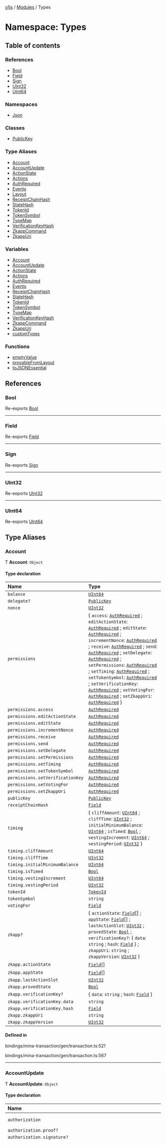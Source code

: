 [o1js](../README.md) / [Modules](../modules.md) / Types

# Namespace: Types

## Table of contents

### References

- [Bool](Types.md#bool)
- [Field](Types.md#field)
- [Sign](Types.md#sign)
- [UInt32](Types.md#uint32)
- [UInt64](Types.md#uint64)

### Namespaces

- [Json](Types.Json.md)

### Classes

- [PublicKey](../classes/Types.PublicKey.md)

### Type Aliases

- [Account](Types.md#account)
- [AccountUpdate](Types.md#accountupdate)
- [ActionState](Types.md#actionstate)
- [Actions](Types.md#actions)
- [AuthRequired](Types.md#authrequired)
- [Events](Types.md#events)
- [Layout](Types.md#layout)
- [ReceiptChainHash](Types.md#receiptchainhash)
- [StateHash](Types.md#statehash)
- [TokenId](Types.md#tokenid)
- [TokenSymbol](Types.md#tokensymbol)
- [TypeMap](Types.md#typemap)
- [VerificationKeyHash](Types.md#verificationkeyhash)
- [ZkappCommand](Types.md#zkappcommand)
- [ZkappUri](Types.md#zkappuri)

### Variables

- [Account](Types.md#account-1)
- [AccountUpdate](Types.md#accountupdate-1)
- [ActionState](Types.md#actionstate-1)
- [Actions](Types.md#actions-1)
- [AuthRequired](Types.md#authrequired-1)
- [Events](Types.md#events-1)
- [ReceiptChainHash](Types.md#receiptchainhash-1)
- [StateHash](Types.md#statehash-1)
- [TokenId](Types.md#tokenid-1)
- [TokenSymbol](Types.md#tokensymbol-1)
- [TypeMap](Types.md#typemap-1)
- [VerificationKeyHash](Types.md#verificationkeyhash-1)
- [ZkappCommand](Types.md#zkappcommand-1)
- [ZkappUri](Types.md#zkappuri-1)
- [customTypes](Types.md#customtypes)

### Functions

- [emptyValue](Types.md#emptyvalue)
- [provableFromLayout](Types.md#provablefromlayout)
- [toJSONEssential](Types.md#tojsonessential)

## References

### Bool

Re-exports [Bool](../modules.md#bool-1)

___

### Field

Re-exports [Field](../modules.md#field-1)

___

### Sign

Re-exports [Sign](../classes/Sign.md)

___

### UInt32

Re-exports [UInt32](../classes/UInt32.md)

___

### UInt64

Re-exports [UInt64](../classes/UInt64.md)

## Type Aliases

### Account

Ƭ **Account**: `Object`

#### Type declaration

| Name | Type |
| :------ | :------ |
| `balance` | [`UInt64`](../classes/UInt64.md) |
| `delegate?` | [`PublicKey`](../classes/Types.PublicKey.md) |
| `nonce` | [`UInt32`](../classes/UInt32.md) |
| `permissions` | { `access`: [`AuthRequired`](Types.md#authrequired-1) ; `editActionState`: [`AuthRequired`](Types.md#authrequired-1) ; `editState`: [`AuthRequired`](Types.md#authrequired-1) ; `incrementNonce`: [`AuthRequired`](Types.md#authrequired-1) ; `receive`: [`AuthRequired`](Types.md#authrequired-1) ; `send`: [`AuthRequired`](Types.md#authrequired-1) ; `setDelegate`: [`AuthRequired`](Types.md#authrequired-1) ; `setPermissions`: [`AuthRequired`](Types.md#authrequired-1) ; `setTiming`: [`AuthRequired`](Types.md#authrequired-1) ; `setTokenSymbol`: [`AuthRequired`](Types.md#authrequired-1) ; `setVerificationKey`: [`AuthRequired`](Types.md#authrequired-1) ; `setVotingFor`: [`AuthRequired`](Types.md#authrequired-1) ; `setZkappUri`: [`AuthRequired`](Types.md#authrequired-1)  } |
| `permissions.access` | [`AuthRequired`](Types.md#authrequired-1) |
| `permissions.editActionState` | [`AuthRequired`](Types.md#authrequired-1) |
| `permissions.editState` | [`AuthRequired`](Types.md#authrequired-1) |
| `permissions.incrementNonce` | [`AuthRequired`](Types.md#authrequired-1) |
| `permissions.receive` | [`AuthRequired`](Types.md#authrequired-1) |
| `permissions.send` | [`AuthRequired`](Types.md#authrequired-1) |
| `permissions.setDelegate` | [`AuthRequired`](Types.md#authrequired-1) |
| `permissions.setPermissions` | [`AuthRequired`](Types.md#authrequired-1) |
| `permissions.setTiming` | [`AuthRequired`](Types.md#authrequired-1) |
| `permissions.setTokenSymbol` | [`AuthRequired`](Types.md#authrequired-1) |
| `permissions.setVerificationKey` | [`AuthRequired`](Types.md#authrequired-1) |
| `permissions.setVotingFor` | [`AuthRequired`](Types.md#authrequired-1) |
| `permissions.setZkappUri` | [`AuthRequired`](Types.md#authrequired-1) |
| `publicKey` | [`PublicKey`](../classes/Types.PublicKey.md) |
| `receiptChainHash` | [`Field`](../modules.md#field-1) |
| `timing` | { `cliffAmount`: [`UInt64`](../classes/UInt64.md) ; `cliffTime`: [`UInt32`](../classes/UInt32.md) ; `initialMinimumBalance`: [`UInt64`](../classes/UInt64.md) ; `isTimed`: [`Bool`](../modules.md#bool-1) ; `vestingIncrement`: [`UInt64`](../classes/UInt64.md) ; `vestingPeriod`: [`UInt32`](../classes/UInt32.md)  } |
| `timing.cliffAmount` | [`UInt64`](../classes/UInt64.md) |
| `timing.cliffTime` | [`UInt32`](../classes/UInt32.md) |
| `timing.initialMinimumBalance` | [`UInt64`](../classes/UInt64.md) |
| `timing.isTimed` | [`Bool`](../modules.md#bool-1) |
| `timing.vestingIncrement` | [`UInt64`](../classes/UInt64.md) |
| `timing.vestingPeriod` | [`UInt32`](../classes/UInt32.md) |
| `tokenId` | [`TokenId`](Types.md#tokenid-1) |
| `tokenSymbol` | `string` |
| `votingFor` | [`Field`](../modules.md#field-1) |
| `zkapp?` | { `actionState`: [`Field`](../modules.md#field-1)[] ; `appState`: [`Field`](../modules.md#field-1)[] ; `lastActionSlot`: [`UInt32`](../classes/UInt32.md) ; `provedState`: [`Bool`](../modules.md#bool-1) ; `verificationKey?`: { `data`: `string` ; `hash`: [`Field`](../modules.md#field-1)  } ; `zkappUri`: `string` ; `zkappVersion`: [`UInt32`](../classes/UInt32.md)  } |
| `zkapp.actionState` | [`Field`](../modules.md#field-1)[] |
| `zkapp.appState` | [`Field`](../modules.md#field-1)[] |
| `zkapp.lastActionSlot` | [`UInt32`](../classes/UInt32.md) |
| `zkapp.provedState` | [`Bool`](../modules.md#bool-1) |
| `zkapp.verificationKey?` | { `data`: `string` ; `hash`: [`Field`](../modules.md#field-1)  } |
| `zkapp.verificationKey.data` | `string` |
| `zkapp.verificationKey.hash` | [`Field`](../modules.md#field-1) |
| `zkapp.zkappUri` | `string` |
| `zkapp.zkappVersion` | [`UInt32`](../classes/UInt32.md) |

#### Defined in

bindings/mina-transaction/gen/transaction.ts:521

bindings/mina-transaction/gen/transaction.ts:567

___

### AccountUpdate

Ƭ **AccountUpdate**: `Object`

#### Type declaration

| Name | Type |
| :------ | :------ |
| `authorization` | { `proof?`: `string` ; `signature?`: `string`  } |
| `authorization.proof?` | `string` |
| `authorization.signature?` | `string` |
| `body` | { `actions`: { `data`: [`Field`](../modules.md#field-1)[][] ; `hash`: [`Field`](../modules.md#field-1)  } ; `authorizationKind`: { `isProved`: [`Bool`](../modules.md#bool-1) ; `isSigned`: [`Bool`](../modules.md#bool-1) ; `verificationKeyHash`: [`Field`](../modules.md#field-1)  } ; `balanceChange`: { `magnitude`: [`UInt64`](../classes/UInt64.md) ; `sgn`: [`Sign`](../classes/Sign.md)  } ; `callData`: [`Field`](../modules.md#field-1) ; `callDepth`: `number` ; `events`: { `data`: [`Field`](../modules.md#field-1)[][] ; `hash`: [`Field`](../modules.md#field-1)  } ; `implicitAccountCreationFee`: [`Bool`](../modules.md#bool-1) ; `incrementNonce`: [`Bool`](../modules.md#bool-1) ; `mayUseToken`: { `inheritFromParent`: [`Bool`](../modules.md#bool-1) ; `parentsOwnToken`: [`Bool`](../modules.md#bool-1)  } ; `preconditions`: { `account`: { `actionState`: { `isSome`: [`Bool`](../modules.md#bool-1) ; `value`: [`Field`](../modules.md#field-1)  } ; `balance`: { `isSome`: [`Bool`](../modules.md#bool-1) ; `value`: { `lower`: [`UInt64`](../classes/UInt64.md) ; `upper`: [`UInt64`](../classes/UInt64.md)  }  } ; `delegate`: { `isSome`: [`Bool`](../modules.md#bool-1) ; `value`: [`PublicKey`](../classes/Types.PublicKey.md)  } ; `isNew`: { `isSome`: [`Bool`](../modules.md#bool-1) ; `value`: [`Bool`](../modules.md#bool-1)  } ; `nonce`: { `isSome`: [`Bool`](../modules.md#bool-1) ; `value`: { `lower`: [`UInt32`](../classes/UInt32.md) ; `upper`: [`UInt32`](../classes/UInt32.md)  }  } ; `provedState`: { `isSome`: [`Bool`](../modules.md#bool-1) ; `value`: [`Bool`](../modules.md#bool-1)  } ; `receiptChainHash`: { `isSome`: [`Bool`](../modules.md#bool-1) ; `value`: [`Field`](../modules.md#field-1)  } ; `state`: { `isSome`: [`Bool`](../modules.md#bool-1) ; `value`: [`Field`](../modules.md#field-1)  }[]  } ; `network`: { `blockchainLength`: { `isSome`: [`Bool`](../modules.md#bool-1) ; `value`: { `lower`: [`UInt32`](../classes/UInt32.md) ; `upper`: [`UInt32`](../classes/UInt32.md)  }  } ; `globalSlotSinceGenesis`: { `isSome`: [`Bool`](../modules.md#bool-1) ; `value`: { `lower`: [`UInt32`](../classes/UInt32.md) ; `upper`: [`UInt32`](../classes/UInt32.md)  }  } ; `minWindowDensity`: { `isSome`: [`Bool`](../modules.md#bool-1) ; `value`: { `lower`: [`UInt32`](../classes/UInt32.md) ; `upper`: [`UInt32`](../classes/UInt32.md)  }  } ; `nextEpochData`: { `epochLength`: { `isSome`: [`Bool`](../modules.md#bool-1) ; `value`: { `lower`: [`UInt32`](../classes/UInt32.md) ; `upper`: [`UInt32`](../classes/UInt32.md)  }  } ; `ledger`: { `hash`: { `isSome`: [`Bool`](../modules.md#bool-1) ; `value`: [`Field`](../modules.md#field-1)  } ; `totalCurrency`: { `isSome`: [`Bool`](../modules.md#bool-1) ; `value`: { `lower`: [`UInt64`](../classes/UInt64.md) ; `upper`: [`UInt64`](../classes/UInt64.md)  }  }  } ; `lockCheckpoint`: { `isSome`: [`Bool`](../modules.md#bool-1) ; `value`: [`Field`](../modules.md#field-1)  } ; `seed`: { `isSome`: [`Bool`](../modules.md#bool-1) ; `value`: [`Field`](../modules.md#field-1)  } ; `startCheckpoint`: { `isSome`: [`Bool`](../modules.md#bool-1) ; `value`: [`Field`](../modules.md#field-1)  }  } ; `snarkedLedgerHash`: { `isSome`: [`Bool`](../modules.md#bool-1) ; `value`: [`Field`](../modules.md#field-1)  } ; `stakingEpochData`: { `epochLength`: { `isSome`: [`Bool`](../modules.md#bool-1) ; `value`: { `lower`: [`UInt32`](../classes/UInt32.md) ; `upper`: [`UInt32`](../classes/UInt32.md)  }  } ; `ledger`: { `hash`: { `isSome`: [`Bool`](../modules.md#bool-1) ; `value`: [`Field`](../modules.md#field-1)  } ; `totalCurrency`: { `isSome`: [`Bool`](../modules.md#bool-1) ; `value`: { `lower`: [`UInt64`](../classes/UInt64.md) ; `upper`: [`UInt64`](../classes/UInt64.md)  }  }  } ; `lockCheckpoint`: { `isSome`: [`Bool`](../modules.md#bool-1) ; `value`: [`Field`](../modules.md#field-1)  } ; `seed`: { `isSome`: [`Bool`](../modules.md#bool-1) ; `value`: [`Field`](../modules.md#field-1)  } ; `startCheckpoint`: { `isSome`: [`Bool`](../modules.md#bool-1) ; `value`: [`Field`](../modules.md#field-1)  }  } ; `totalCurrency`: { `isSome`: [`Bool`](../modules.md#bool-1) ; `value`: { `lower`: [`UInt64`](../classes/UInt64.md) ; `upper`: [`UInt64`](../classes/UInt64.md)  }  }  } ; `validWhile`: { `isSome`: [`Bool`](../modules.md#bool-1) ; `value`: { `lower`: [`UInt32`](../classes/UInt32.md) ; `upper`: [`UInt32`](../classes/UInt32.md)  }  }  } ; `publicKey`: [`PublicKey`](../classes/Types.PublicKey.md) ; `tokenId`: [`TokenId`](Types.md#tokenid-1) ; `update`: { `appState`: { `isSome`: [`Bool`](../modules.md#bool-1) ; `value`: [`Field`](../modules.md#field-1)  }[] ; `delegate`: { `isSome`: [`Bool`](../modules.md#bool-1) ; `value`: [`PublicKey`](../classes/Types.PublicKey.md)  } ; `permissions`: { `isSome`: [`Bool`](../modules.md#bool-1) ; `value`: { `access`: [`AuthRequired`](Types.md#authrequired-1) ; `editActionState`: [`AuthRequired`](Types.md#authrequired-1) ; `editState`: [`AuthRequired`](Types.md#authrequired-1) ; `incrementNonce`: [`AuthRequired`](Types.md#authrequired-1) ; `receive`: [`AuthRequired`](Types.md#authrequired-1) ; `send`: [`AuthRequired`](Types.md#authrequired-1) ; `setDelegate`: [`AuthRequired`](Types.md#authrequired-1) ; `setPermissions`: [`AuthRequired`](Types.md#authrequired-1) ; `setTiming`: [`AuthRequired`](Types.md#authrequired-1) ; `setTokenSymbol`: [`AuthRequired`](Types.md#authrequired-1) ; `setVerificationKey`: [`AuthRequired`](Types.md#authrequired-1) ; `setVotingFor`: [`AuthRequired`](Types.md#authrequired-1) ; `setZkappUri`: [`AuthRequired`](Types.md#authrequired-1)  }  } ; `timing`: { `isSome`: [`Bool`](../modules.md#bool-1) ; `value`: { `cliffAmount`: [`UInt64`](../classes/UInt64.md) ; `cliffTime`: [`UInt32`](../classes/UInt32.md) ; `initialMinimumBalance`: [`UInt64`](../classes/UInt64.md) ; `vestingIncrement`: [`UInt64`](../classes/UInt64.md) ; `vestingPeriod`: [`UInt32`](../classes/UInt32.md)  }  } ; `tokenSymbol`: { `isSome`: [`Bool`](../modules.md#bool-1) ; `value`: { `field`: [`Field`](../modules.md#field-1) ; `symbol`: `string`  }  } ; `verificationKey`: { `isSome`: [`Bool`](../modules.md#bool-1) ; `value`: { `data`: `string` ; `hash`: [`Field`](../modules.md#field-1)  }  } ; `votingFor`: { `isSome`: [`Bool`](../modules.md#bool-1) ; `value`: [`Field`](../modules.md#field-1)  } ; `zkappUri`: { `isSome`: [`Bool`](../modules.md#bool-1) ; `value`: { `data`: `string` ; `hash`: [`Field`](../modules.md#field-1)  }  }  } ; `useFullCommitment`: [`Bool`](../modules.md#bool-1)  } |
| `body.actions` | { `data`: [`Field`](../modules.md#field-1)[][] ; `hash`: [`Field`](../modules.md#field-1)  } |
| `body.actions.data` | [`Field`](../modules.md#field-1)[][] |
| `body.actions.hash` | [`Field`](../modules.md#field-1) |
| `body.authorizationKind` | { `isProved`: [`Bool`](../modules.md#bool-1) ; `isSigned`: [`Bool`](../modules.md#bool-1) ; `verificationKeyHash`: [`Field`](../modules.md#field-1)  } |
| `body.authorizationKind.isProved` | [`Bool`](../modules.md#bool-1) |
| `body.authorizationKind.isSigned` | [`Bool`](../modules.md#bool-1) |
| `body.authorizationKind.verificationKeyHash` | [`Field`](../modules.md#field-1) |
| `body.balanceChange` | { `magnitude`: [`UInt64`](../classes/UInt64.md) ; `sgn`: [`Sign`](../classes/Sign.md)  } |
| `body.balanceChange.magnitude` | [`UInt64`](../classes/UInt64.md) |
| `body.balanceChange.sgn` | [`Sign`](../classes/Sign.md) |
| `body.callData` | [`Field`](../modules.md#field-1) |
| `body.callDepth` | `number` |
| `body.events` | { `data`: [`Field`](../modules.md#field-1)[][] ; `hash`: [`Field`](../modules.md#field-1)  } |
| `body.events.data` | [`Field`](../modules.md#field-1)[][] |
| `body.events.hash` | [`Field`](../modules.md#field-1) |
| `body.implicitAccountCreationFee` | [`Bool`](../modules.md#bool-1) |
| `body.incrementNonce` | [`Bool`](../modules.md#bool-1) |
| `body.mayUseToken` | { `inheritFromParent`: [`Bool`](../modules.md#bool-1) ; `parentsOwnToken`: [`Bool`](../modules.md#bool-1)  } |
| `body.mayUseToken.inheritFromParent` | [`Bool`](../modules.md#bool-1) |
| `body.mayUseToken.parentsOwnToken` | [`Bool`](../modules.md#bool-1) |
| `body.preconditions` | { `account`: { `actionState`: { `isSome`: [`Bool`](../modules.md#bool-1) ; `value`: [`Field`](../modules.md#field-1)  } ; `balance`: { `isSome`: [`Bool`](../modules.md#bool-1) ; `value`: { `lower`: [`UInt64`](../classes/UInt64.md) ; `upper`: [`UInt64`](../classes/UInt64.md)  }  } ; `delegate`: { `isSome`: [`Bool`](../modules.md#bool-1) ; `value`: [`PublicKey`](../classes/Types.PublicKey.md)  } ; `isNew`: { `isSome`: [`Bool`](../modules.md#bool-1) ; `value`: [`Bool`](../modules.md#bool-1)  } ; `nonce`: { `isSome`: [`Bool`](../modules.md#bool-1) ; `value`: { `lower`: [`UInt32`](../classes/UInt32.md) ; `upper`: [`UInt32`](../classes/UInt32.md)  }  } ; `provedState`: { `isSome`: [`Bool`](../modules.md#bool-1) ; `value`: [`Bool`](../modules.md#bool-1)  } ; `receiptChainHash`: { `isSome`: [`Bool`](../modules.md#bool-1) ; `value`: [`Field`](../modules.md#field-1)  } ; `state`: { `isSome`: [`Bool`](../modules.md#bool-1) ; `value`: [`Field`](../modules.md#field-1)  }[]  } ; `network`: { `blockchainLength`: { `isSome`: [`Bool`](../modules.md#bool-1) ; `value`: { `lower`: [`UInt32`](../classes/UInt32.md) ; `upper`: [`UInt32`](../classes/UInt32.md)  }  } ; `globalSlotSinceGenesis`: { `isSome`: [`Bool`](../modules.md#bool-1) ; `value`: { `lower`: [`UInt32`](../classes/UInt32.md) ; `upper`: [`UInt32`](../classes/UInt32.md)  }  } ; `minWindowDensity`: { `isSome`: [`Bool`](../modules.md#bool-1) ; `value`: { `lower`: [`UInt32`](../classes/UInt32.md) ; `upper`: [`UInt32`](../classes/UInt32.md)  }  } ; `nextEpochData`: { `epochLength`: { `isSome`: [`Bool`](../modules.md#bool-1) ; `value`: { `lower`: [`UInt32`](../classes/UInt32.md) ; `upper`: [`UInt32`](../classes/UInt32.md)  }  } ; `ledger`: { `hash`: { `isSome`: [`Bool`](../modules.md#bool-1) ; `value`: [`Field`](../modules.md#field-1)  } ; `totalCurrency`: { `isSome`: [`Bool`](../modules.md#bool-1) ; `value`: { `lower`: [`UInt64`](../classes/UInt64.md) ; `upper`: [`UInt64`](../classes/UInt64.md)  }  }  } ; `lockCheckpoint`: { `isSome`: [`Bool`](../modules.md#bool-1) ; `value`: [`Field`](../modules.md#field-1)  } ; `seed`: { `isSome`: [`Bool`](../modules.md#bool-1) ; `value`: [`Field`](../modules.md#field-1)  } ; `startCheckpoint`: { `isSome`: [`Bool`](../modules.md#bool-1) ; `value`: [`Field`](../modules.md#field-1)  }  } ; `snarkedLedgerHash`: { `isSome`: [`Bool`](../modules.md#bool-1) ; `value`: [`Field`](../modules.md#field-1)  } ; `stakingEpochData`: { `epochLength`: { `isSome`: [`Bool`](../modules.md#bool-1) ; `value`: { `lower`: [`UInt32`](../classes/UInt32.md) ; `upper`: [`UInt32`](../classes/UInt32.md)  }  } ; `ledger`: { `hash`: { `isSome`: [`Bool`](../modules.md#bool-1) ; `value`: [`Field`](../modules.md#field-1)  } ; `totalCurrency`: { `isSome`: [`Bool`](../modules.md#bool-1) ; `value`: { `lower`: [`UInt64`](../classes/UInt64.md) ; `upper`: [`UInt64`](../classes/UInt64.md)  }  }  } ; `lockCheckpoint`: { `isSome`: [`Bool`](../modules.md#bool-1) ; `value`: [`Field`](../modules.md#field-1)  } ; `seed`: { `isSome`: [`Bool`](../modules.md#bool-1) ; `value`: [`Field`](../modules.md#field-1)  } ; `startCheckpoint`: { `isSome`: [`Bool`](../modules.md#bool-1) ; `value`: [`Field`](../modules.md#field-1)  }  } ; `totalCurrency`: { `isSome`: [`Bool`](../modules.md#bool-1) ; `value`: { `lower`: [`UInt64`](../classes/UInt64.md) ; `upper`: [`UInt64`](../classes/UInt64.md)  }  }  } ; `validWhile`: { `isSome`: [`Bool`](../modules.md#bool-1) ; `value`: { `lower`: [`UInt32`](../classes/UInt32.md) ; `upper`: [`UInt32`](../classes/UInt32.md)  }  }  } |
| `body.preconditions.account` | { `actionState`: { `isSome`: [`Bool`](../modules.md#bool-1) ; `value`: [`Field`](../modules.md#field-1)  } ; `balance`: { `isSome`: [`Bool`](../modules.md#bool-1) ; `value`: { `lower`: [`UInt64`](../classes/UInt64.md) ; `upper`: [`UInt64`](../classes/UInt64.md)  }  } ; `delegate`: { `isSome`: [`Bool`](../modules.md#bool-1) ; `value`: [`PublicKey`](../classes/Types.PublicKey.md)  } ; `isNew`: { `isSome`: [`Bool`](../modules.md#bool-1) ; `value`: [`Bool`](../modules.md#bool-1)  } ; `nonce`: { `isSome`: [`Bool`](../modules.md#bool-1) ; `value`: { `lower`: [`UInt32`](../classes/UInt32.md) ; `upper`: [`UInt32`](../classes/UInt32.md)  }  } ; `provedState`: { `isSome`: [`Bool`](../modules.md#bool-1) ; `value`: [`Bool`](../modules.md#bool-1)  } ; `receiptChainHash`: { `isSome`: [`Bool`](../modules.md#bool-1) ; `value`: [`Field`](../modules.md#field-1)  } ; `state`: { `isSome`: [`Bool`](../modules.md#bool-1) ; `value`: [`Field`](../modules.md#field-1)  }[]  } |
| `body.preconditions.account.actionState` | { `isSome`: [`Bool`](../modules.md#bool-1) ; `value`: [`Field`](../modules.md#field-1)  } |
| `body.preconditions.account.actionState.isSome` | [`Bool`](../modules.md#bool-1) |
| `body.preconditions.account.actionState.value` | [`Field`](../modules.md#field-1) |
| `body.preconditions.account.balance` | { `isSome`: [`Bool`](../modules.md#bool-1) ; `value`: { `lower`: [`UInt64`](../classes/UInt64.md) ; `upper`: [`UInt64`](../classes/UInt64.md)  }  } |
| `body.preconditions.account.balance.isSome` | [`Bool`](../modules.md#bool-1) |
| `body.preconditions.account.balance.value` | { `lower`: [`UInt64`](../classes/UInt64.md) ; `upper`: [`UInt64`](../classes/UInt64.md)  } |
| `body.preconditions.account.balance.value.lower` | [`UInt64`](../classes/UInt64.md) |
| `body.preconditions.account.balance.value.upper` | [`UInt64`](../classes/UInt64.md) |
| `body.preconditions.account.delegate` | { `isSome`: [`Bool`](../modules.md#bool-1) ; `value`: [`PublicKey`](../classes/Types.PublicKey.md)  } |
| `body.preconditions.account.delegate.isSome` | [`Bool`](../modules.md#bool-1) |
| `body.preconditions.account.delegate.value` | [`PublicKey`](../classes/Types.PublicKey.md) |
| `body.preconditions.account.isNew` | { `isSome`: [`Bool`](../modules.md#bool-1) ; `value`: [`Bool`](../modules.md#bool-1)  } |
| `body.preconditions.account.isNew.isSome` | [`Bool`](../modules.md#bool-1) |
| `body.preconditions.account.isNew.value` | [`Bool`](../modules.md#bool-1) |
| `body.preconditions.account.nonce` | { `isSome`: [`Bool`](../modules.md#bool-1) ; `value`: { `lower`: [`UInt32`](../classes/UInt32.md) ; `upper`: [`UInt32`](../classes/UInt32.md)  }  } |
| `body.preconditions.account.nonce.isSome` | [`Bool`](../modules.md#bool-1) |
| `body.preconditions.account.nonce.value` | { `lower`: [`UInt32`](../classes/UInt32.md) ; `upper`: [`UInt32`](../classes/UInt32.md)  } |
| `body.preconditions.account.nonce.value.lower` | [`UInt32`](../classes/UInt32.md) |
| `body.preconditions.account.nonce.value.upper` | [`UInt32`](../classes/UInt32.md) |
| `body.preconditions.account.provedState` | { `isSome`: [`Bool`](../modules.md#bool-1) ; `value`: [`Bool`](../modules.md#bool-1)  } |
| `body.preconditions.account.provedState.isSome` | [`Bool`](../modules.md#bool-1) |
| `body.preconditions.account.provedState.value` | [`Bool`](../modules.md#bool-1) |
| `body.preconditions.account.receiptChainHash` | { `isSome`: [`Bool`](../modules.md#bool-1) ; `value`: [`Field`](../modules.md#field-1)  } |
| `body.preconditions.account.receiptChainHash.isSome` | [`Bool`](../modules.md#bool-1) |
| `body.preconditions.account.receiptChainHash.value` | [`Field`](../modules.md#field-1) |
| `body.preconditions.account.state` | { `isSome`: [`Bool`](../modules.md#bool-1) ; `value`: [`Field`](../modules.md#field-1)  }[] |
| `body.preconditions.network` | { `blockchainLength`: { `isSome`: [`Bool`](../modules.md#bool-1) ; `value`: { `lower`: [`UInt32`](../classes/UInt32.md) ; `upper`: [`UInt32`](../classes/UInt32.md)  }  } ; `globalSlotSinceGenesis`: { `isSome`: [`Bool`](../modules.md#bool-1) ; `value`: { `lower`: [`UInt32`](../classes/UInt32.md) ; `upper`: [`UInt32`](../classes/UInt32.md)  }  } ; `minWindowDensity`: { `isSome`: [`Bool`](../modules.md#bool-1) ; `value`: { `lower`: [`UInt32`](../classes/UInt32.md) ; `upper`: [`UInt32`](../classes/UInt32.md)  }  } ; `nextEpochData`: { `epochLength`: { `isSome`: [`Bool`](../modules.md#bool-1) ; `value`: { `lower`: [`UInt32`](../classes/UInt32.md) ; `upper`: [`UInt32`](../classes/UInt32.md)  }  } ; `ledger`: { `hash`: { `isSome`: [`Bool`](../modules.md#bool-1) ; `value`: [`Field`](../modules.md#field-1)  } ; `totalCurrency`: { `isSome`: [`Bool`](../modules.md#bool-1) ; `value`: { `lower`: [`UInt64`](../classes/UInt64.md) ; `upper`: [`UInt64`](../classes/UInt64.md)  }  }  } ; `lockCheckpoint`: { `isSome`: [`Bool`](../modules.md#bool-1) ; `value`: [`Field`](../modules.md#field-1)  } ; `seed`: { `isSome`: [`Bool`](../modules.md#bool-1) ; `value`: [`Field`](../modules.md#field-1)  } ; `startCheckpoint`: { `isSome`: [`Bool`](../modules.md#bool-1) ; `value`: [`Field`](../modules.md#field-1)  }  } ; `snarkedLedgerHash`: { `isSome`: [`Bool`](../modules.md#bool-1) ; `value`: [`Field`](../modules.md#field-1)  } ; `stakingEpochData`: { `epochLength`: { `isSome`: [`Bool`](../modules.md#bool-1) ; `value`: { `lower`: [`UInt32`](../classes/UInt32.md) ; `upper`: [`UInt32`](../classes/UInt32.md)  }  } ; `ledger`: { `hash`: { `isSome`: [`Bool`](../modules.md#bool-1) ; `value`: [`Field`](../modules.md#field-1)  } ; `totalCurrency`: { `isSome`: [`Bool`](../modules.md#bool-1) ; `value`: { `lower`: [`UInt64`](../classes/UInt64.md) ; `upper`: [`UInt64`](../classes/UInt64.md)  }  }  } ; `lockCheckpoint`: { `isSome`: [`Bool`](../modules.md#bool-1) ; `value`: [`Field`](../modules.md#field-1)  } ; `seed`: { `isSome`: [`Bool`](../modules.md#bool-1) ; `value`: [`Field`](../modules.md#field-1)  } ; `startCheckpoint`: { `isSome`: [`Bool`](../modules.md#bool-1) ; `value`: [`Field`](../modules.md#field-1)  }  } ; `totalCurrency`: { `isSome`: [`Bool`](../modules.md#bool-1) ; `value`: { `lower`: [`UInt64`](../classes/UInt64.md) ; `upper`: [`UInt64`](../classes/UInt64.md)  }  }  } |
| `body.preconditions.network.blockchainLength` | { `isSome`: [`Bool`](../modules.md#bool-1) ; `value`: { `lower`: [`UInt32`](../classes/UInt32.md) ; `upper`: [`UInt32`](../classes/UInt32.md)  }  } |
| `body.preconditions.network.blockchainLength.isSome` | [`Bool`](../modules.md#bool-1) |
| `body.preconditions.network.blockchainLength.value` | { `lower`: [`UInt32`](../classes/UInt32.md) ; `upper`: [`UInt32`](../classes/UInt32.md)  } |
| `body.preconditions.network.blockchainLength.value.lower` | [`UInt32`](../classes/UInt32.md) |
| `body.preconditions.network.blockchainLength.value.upper` | [`UInt32`](../classes/UInt32.md) |
| `body.preconditions.network.globalSlotSinceGenesis` | { `isSome`: [`Bool`](../modules.md#bool-1) ; `value`: { `lower`: [`UInt32`](../classes/UInt32.md) ; `upper`: [`UInt32`](../classes/UInt32.md)  }  } |
| `body.preconditions.network.globalSlotSinceGenesis.isSome` | [`Bool`](../modules.md#bool-1) |
| `body.preconditions.network.globalSlotSinceGenesis.value` | { `lower`: [`UInt32`](../classes/UInt32.md) ; `upper`: [`UInt32`](../classes/UInt32.md)  } |
| `body.preconditions.network.globalSlotSinceGenesis.value.lower` | [`UInt32`](../classes/UInt32.md) |
| `body.preconditions.network.globalSlotSinceGenesis.value.upper` | [`UInt32`](../classes/UInt32.md) |
| `body.preconditions.network.minWindowDensity` | { `isSome`: [`Bool`](../modules.md#bool-1) ; `value`: { `lower`: [`UInt32`](../classes/UInt32.md) ; `upper`: [`UInt32`](../classes/UInt32.md)  }  } |
| `body.preconditions.network.minWindowDensity.isSome` | [`Bool`](../modules.md#bool-1) |
| `body.preconditions.network.minWindowDensity.value` | { `lower`: [`UInt32`](../classes/UInt32.md) ; `upper`: [`UInt32`](../classes/UInt32.md)  } |
| `body.preconditions.network.minWindowDensity.value.lower` | [`UInt32`](../classes/UInt32.md) |
| `body.preconditions.network.minWindowDensity.value.upper` | [`UInt32`](../classes/UInt32.md) |
| `body.preconditions.network.nextEpochData` | { `epochLength`: { `isSome`: [`Bool`](../modules.md#bool-1) ; `value`: { `lower`: [`UInt32`](../classes/UInt32.md) ; `upper`: [`UInt32`](../classes/UInt32.md)  }  } ; `ledger`: { `hash`: { `isSome`: [`Bool`](../modules.md#bool-1) ; `value`: [`Field`](../modules.md#field-1)  } ; `totalCurrency`: { `isSome`: [`Bool`](../modules.md#bool-1) ; `value`: { `lower`: [`UInt64`](../classes/UInt64.md) ; `upper`: [`UInt64`](../classes/UInt64.md)  }  }  } ; `lockCheckpoint`: { `isSome`: [`Bool`](../modules.md#bool-1) ; `value`: [`Field`](../modules.md#field-1)  } ; `seed`: { `isSome`: [`Bool`](../modules.md#bool-1) ; `value`: [`Field`](../modules.md#field-1)  } ; `startCheckpoint`: { `isSome`: [`Bool`](../modules.md#bool-1) ; `value`: [`Field`](../modules.md#field-1)  }  } |
| `body.preconditions.network.nextEpochData.epochLength` | { `isSome`: [`Bool`](../modules.md#bool-1) ; `value`: { `lower`: [`UInt32`](../classes/UInt32.md) ; `upper`: [`UInt32`](../classes/UInt32.md)  }  } |
| `body.preconditions.network.nextEpochData.epochLength.isSome` | [`Bool`](../modules.md#bool-1) |
| `body.preconditions.network.nextEpochData.epochLength.value` | { `lower`: [`UInt32`](../classes/UInt32.md) ; `upper`: [`UInt32`](../classes/UInt32.md)  } |
| `body.preconditions.network.nextEpochData.epochLength.value.lower` | [`UInt32`](../classes/UInt32.md) |
| `body.preconditions.network.nextEpochData.epochLength.value.upper` | [`UInt32`](../classes/UInt32.md) |
| `body.preconditions.network.nextEpochData.ledger` | { `hash`: { `isSome`: [`Bool`](../modules.md#bool-1) ; `value`: [`Field`](../modules.md#field-1)  } ; `totalCurrency`: { `isSome`: [`Bool`](../modules.md#bool-1) ; `value`: { `lower`: [`UInt64`](../classes/UInt64.md) ; `upper`: [`UInt64`](../classes/UInt64.md)  }  }  } |
| `body.preconditions.network.nextEpochData.ledger.hash` | { `isSome`: [`Bool`](../modules.md#bool-1) ; `value`: [`Field`](../modules.md#field-1)  } |
| `body.preconditions.network.nextEpochData.ledger.hash.isSome` | [`Bool`](../modules.md#bool-1) |
| `body.preconditions.network.nextEpochData.ledger.hash.value` | [`Field`](../modules.md#field-1) |
| `body.preconditions.network.nextEpochData.ledger.totalCurrency` | { `isSome`: [`Bool`](../modules.md#bool-1) ; `value`: { `lower`: [`UInt64`](../classes/UInt64.md) ; `upper`: [`UInt64`](../classes/UInt64.md)  }  } |
| `body.preconditions.network.nextEpochData.ledger.totalCurrency.isSome` | [`Bool`](../modules.md#bool-1) |
| `body.preconditions.network.nextEpochData.ledger.totalCurrency.value` | { `lower`: [`UInt64`](../classes/UInt64.md) ; `upper`: [`UInt64`](../classes/UInt64.md)  } |
| `body.preconditions.network.nextEpochData.ledger.totalCurrency.value.lower` | [`UInt64`](../classes/UInt64.md) |
| `body.preconditions.network.nextEpochData.ledger.totalCurrency.value.upper` | [`UInt64`](../classes/UInt64.md) |
| `body.preconditions.network.nextEpochData.lockCheckpoint` | { `isSome`: [`Bool`](../modules.md#bool-1) ; `value`: [`Field`](../modules.md#field-1)  } |
| `body.preconditions.network.nextEpochData.lockCheckpoint.isSome` | [`Bool`](../modules.md#bool-1) |
| `body.preconditions.network.nextEpochData.lockCheckpoint.value` | [`Field`](../modules.md#field-1) |
| `body.preconditions.network.nextEpochData.seed` | { `isSome`: [`Bool`](../modules.md#bool-1) ; `value`: [`Field`](../modules.md#field-1)  } |
| `body.preconditions.network.nextEpochData.seed.isSome` | [`Bool`](../modules.md#bool-1) |
| `body.preconditions.network.nextEpochData.seed.value` | [`Field`](../modules.md#field-1) |
| `body.preconditions.network.nextEpochData.startCheckpoint` | { `isSome`: [`Bool`](../modules.md#bool-1) ; `value`: [`Field`](../modules.md#field-1)  } |
| `body.preconditions.network.nextEpochData.startCheckpoint.isSome` | [`Bool`](../modules.md#bool-1) |
| `body.preconditions.network.nextEpochData.startCheckpoint.value` | [`Field`](../modules.md#field-1) |
| `body.preconditions.network.snarkedLedgerHash` | { `isSome`: [`Bool`](../modules.md#bool-1) ; `value`: [`Field`](../modules.md#field-1)  } |
| `body.preconditions.network.snarkedLedgerHash.isSome` | [`Bool`](../modules.md#bool-1) |
| `body.preconditions.network.snarkedLedgerHash.value` | [`Field`](../modules.md#field-1) |
| `body.preconditions.network.stakingEpochData` | { `epochLength`: { `isSome`: [`Bool`](../modules.md#bool-1) ; `value`: { `lower`: [`UInt32`](../classes/UInt32.md) ; `upper`: [`UInt32`](../classes/UInt32.md)  }  } ; `ledger`: { `hash`: { `isSome`: [`Bool`](../modules.md#bool-1) ; `value`: [`Field`](../modules.md#field-1)  } ; `totalCurrency`: { `isSome`: [`Bool`](../modules.md#bool-1) ; `value`: { `lower`: [`UInt64`](../classes/UInt64.md) ; `upper`: [`UInt64`](../classes/UInt64.md)  }  }  } ; `lockCheckpoint`: { `isSome`: [`Bool`](../modules.md#bool-1) ; `value`: [`Field`](../modules.md#field-1)  } ; `seed`: { `isSome`: [`Bool`](../modules.md#bool-1) ; `value`: [`Field`](../modules.md#field-1)  } ; `startCheckpoint`: { `isSome`: [`Bool`](../modules.md#bool-1) ; `value`: [`Field`](../modules.md#field-1)  }  } |
| `body.preconditions.network.stakingEpochData.epochLength` | { `isSome`: [`Bool`](../modules.md#bool-1) ; `value`: { `lower`: [`UInt32`](../classes/UInt32.md) ; `upper`: [`UInt32`](../classes/UInt32.md)  }  } |
| `body.preconditions.network.stakingEpochData.epochLength.isSome` | [`Bool`](../modules.md#bool-1) |
| `body.preconditions.network.stakingEpochData.epochLength.value` | { `lower`: [`UInt32`](../classes/UInt32.md) ; `upper`: [`UInt32`](../classes/UInt32.md)  } |
| `body.preconditions.network.stakingEpochData.epochLength.value.lower` | [`UInt32`](../classes/UInt32.md) |
| `body.preconditions.network.stakingEpochData.epochLength.value.upper` | [`UInt32`](../classes/UInt32.md) |
| `body.preconditions.network.stakingEpochData.ledger` | { `hash`: { `isSome`: [`Bool`](../modules.md#bool-1) ; `value`: [`Field`](../modules.md#field-1)  } ; `totalCurrency`: { `isSome`: [`Bool`](../modules.md#bool-1) ; `value`: { `lower`: [`UInt64`](../classes/UInt64.md) ; `upper`: [`UInt64`](../classes/UInt64.md)  }  }  } |
| `body.preconditions.network.stakingEpochData.ledger.hash` | { `isSome`: [`Bool`](../modules.md#bool-1) ; `value`: [`Field`](../modules.md#field-1)  } |
| `body.preconditions.network.stakingEpochData.ledger.hash.isSome` | [`Bool`](../modules.md#bool-1) |
| `body.preconditions.network.stakingEpochData.ledger.hash.value` | [`Field`](../modules.md#field-1) |
| `body.preconditions.network.stakingEpochData.ledger.totalCurrency` | { `isSome`: [`Bool`](../modules.md#bool-1) ; `value`: { `lower`: [`UInt64`](../classes/UInt64.md) ; `upper`: [`UInt64`](../classes/UInt64.md)  }  } |
| `body.preconditions.network.stakingEpochData.ledger.totalCurrency.isSome` | [`Bool`](../modules.md#bool-1) |
| `body.preconditions.network.stakingEpochData.ledger.totalCurrency.value` | { `lower`: [`UInt64`](../classes/UInt64.md) ; `upper`: [`UInt64`](../classes/UInt64.md)  } |
| `body.preconditions.network.stakingEpochData.ledger.totalCurrency.value.lower` | [`UInt64`](../classes/UInt64.md) |
| `body.preconditions.network.stakingEpochData.ledger.totalCurrency.value.upper` | [`UInt64`](../classes/UInt64.md) |
| `body.preconditions.network.stakingEpochData.lockCheckpoint` | { `isSome`: [`Bool`](../modules.md#bool-1) ; `value`: [`Field`](../modules.md#field-1)  } |
| `body.preconditions.network.stakingEpochData.lockCheckpoint.isSome` | [`Bool`](../modules.md#bool-1) |
| `body.preconditions.network.stakingEpochData.lockCheckpoint.value` | [`Field`](../modules.md#field-1) |
| `body.preconditions.network.stakingEpochData.seed` | { `isSome`: [`Bool`](../modules.md#bool-1) ; `value`: [`Field`](../modules.md#field-1)  } |
| `body.preconditions.network.stakingEpochData.seed.isSome` | [`Bool`](../modules.md#bool-1) |
| `body.preconditions.network.stakingEpochData.seed.value` | [`Field`](../modules.md#field-1) |
| `body.preconditions.network.stakingEpochData.startCheckpoint` | { `isSome`: [`Bool`](../modules.md#bool-1) ; `value`: [`Field`](../modules.md#field-1)  } |
| `body.preconditions.network.stakingEpochData.startCheckpoint.isSome` | [`Bool`](../modules.md#bool-1) |
| `body.preconditions.network.stakingEpochData.startCheckpoint.value` | [`Field`](../modules.md#field-1) |
| `body.preconditions.network.totalCurrency` | { `isSome`: [`Bool`](../modules.md#bool-1) ; `value`: { `lower`: [`UInt64`](../classes/UInt64.md) ; `upper`: [`UInt64`](../classes/UInt64.md)  }  } |
| `body.preconditions.network.totalCurrency.isSome` | [`Bool`](../modules.md#bool-1) |
| `body.preconditions.network.totalCurrency.value` | { `lower`: [`UInt64`](../classes/UInt64.md) ; `upper`: [`UInt64`](../classes/UInt64.md)  } |
| `body.preconditions.network.totalCurrency.value.lower` | [`UInt64`](../classes/UInt64.md) |
| `body.preconditions.network.totalCurrency.value.upper` | [`UInt64`](../classes/UInt64.md) |
| `body.preconditions.validWhile` | { `isSome`: [`Bool`](../modules.md#bool-1) ; `value`: { `lower`: [`UInt32`](../classes/UInt32.md) ; `upper`: [`UInt32`](../classes/UInt32.md)  }  } |
| `body.preconditions.validWhile.isSome` | [`Bool`](../modules.md#bool-1) |
| `body.preconditions.validWhile.value` | { `lower`: [`UInt32`](../classes/UInt32.md) ; `upper`: [`UInt32`](../classes/UInt32.md)  } |
| `body.preconditions.validWhile.value.lower` | [`UInt32`](../classes/UInt32.md) |
| `body.preconditions.validWhile.value.upper` | [`UInt32`](../classes/UInt32.md) |
| `body.publicKey` | [`PublicKey`](../classes/Types.PublicKey.md) |
| `body.tokenId` | [`TokenId`](Types.md#tokenid-1) |
| `body.update` | { `appState`: { `isSome`: [`Bool`](../modules.md#bool-1) ; `value`: [`Field`](../modules.md#field-1)  }[] ; `delegate`: { `isSome`: [`Bool`](../modules.md#bool-1) ; `value`: [`PublicKey`](../classes/Types.PublicKey.md)  } ; `permissions`: { `isSome`: [`Bool`](../modules.md#bool-1) ; `value`: { `access`: [`AuthRequired`](Types.md#authrequired-1) ; `editActionState`: [`AuthRequired`](Types.md#authrequired-1) ; `editState`: [`AuthRequired`](Types.md#authrequired-1) ; `incrementNonce`: [`AuthRequired`](Types.md#authrequired-1) ; `receive`: [`AuthRequired`](Types.md#authrequired-1) ; `send`: [`AuthRequired`](Types.md#authrequired-1) ; `setDelegate`: [`AuthRequired`](Types.md#authrequired-1) ; `setPermissions`: [`AuthRequired`](Types.md#authrequired-1) ; `setTiming`: [`AuthRequired`](Types.md#authrequired-1) ; `setTokenSymbol`: [`AuthRequired`](Types.md#authrequired-1) ; `setVerificationKey`: [`AuthRequired`](Types.md#authrequired-1) ; `setVotingFor`: [`AuthRequired`](Types.md#authrequired-1) ; `setZkappUri`: [`AuthRequired`](Types.md#authrequired-1)  }  } ; `timing`: { `isSome`: [`Bool`](../modules.md#bool-1) ; `value`: { `cliffAmount`: [`UInt64`](../classes/UInt64.md) ; `cliffTime`: [`UInt32`](../classes/UInt32.md) ; `initialMinimumBalance`: [`UInt64`](../classes/UInt64.md) ; `vestingIncrement`: [`UInt64`](../classes/UInt64.md) ; `vestingPeriod`: [`UInt32`](../classes/UInt32.md)  }  } ; `tokenSymbol`: { `isSome`: [`Bool`](../modules.md#bool-1) ; `value`: { `field`: [`Field`](../modules.md#field-1) ; `symbol`: `string`  }  } ; `verificationKey`: { `isSome`: [`Bool`](../modules.md#bool-1) ; `value`: { `data`: `string` ; `hash`: [`Field`](../modules.md#field-1)  }  } ; `votingFor`: { `isSome`: [`Bool`](../modules.md#bool-1) ; `value`: [`Field`](../modules.md#field-1)  } ; `zkappUri`: { `isSome`: [`Bool`](../modules.md#bool-1) ; `value`: { `data`: `string` ; `hash`: [`Field`](../modules.md#field-1)  }  }  } |
| `body.update.appState` | { `isSome`: [`Bool`](../modules.md#bool-1) ; `value`: [`Field`](../modules.md#field-1)  }[] |
| `body.update.delegate` | { `isSome`: [`Bool`](../modules.md#bool-1) ; `value`: [`PublicKey`](../classes/Types.PublicKey.md)  } |
| `body.update.delegate.isSome` | [`Bool`](../modules.md#bool-1) |
| `body.update.delegate.value` | [`PublicKey`](../classes/Types.PublicKey.md) |
| `body.update.permissions` | { `isSome`: [`Bool`](../modules.md#bool-1) ; `value`: { `access`: [`AuthRequired`](Types.md#authrequired-1) ; `editActionState`: [`AuthRequired`](Types.md#authrequired-1) ; `editState`: [`AuthRequired`](Types.md#authrequired-1) ; `incrementNonce`: [`AuthRequired`](Types.md#authrequired-1) ; `receive`: [`AuthRequired`](Types.md#authrequired-1) ; `send`: [`AuthRequired`](Types.md#authrequired-1) ; `setDelegate`: [`AuthRequired`](Types.md#authrequired-1) ; `setPermissions`: [`AuthRequired`](Types.md#authrequired-1) ; `setTiming`: [`AuthRequired`](Types.md#authrequired-1) ; `setTokenSymbol`: [`AuthRequired`](Types.md#authrequired-1) ; `setVerificationKey`: [`AuthRequired`](Types.md#authrequired-1) ; `setVotingFor`: [`AuthRequired`](Types.md#authrequired-1) ; `setZkappUri`: [`AuthRequired`](Types.md#authrequired-1)  }  } |
| `body.update.permissions.isSome` | [`Bool`](../modules.md#bool-1) |
| `body.update.permissions.value` | { `access`: [`AuthRequired`](Types.md#authrequired-1) ; `editActionState`: [`AuthRequired`](Types.md#authrequired-1) ; `editState`: [`AuthRequired`](Types.md#authrequired-1) ; `incrementNonce`: [`AuthRequired`](Types.md#authrequired-1) ; `receive`: [`AuthRequired`](Types.md#authrequired-1) ; `send`: [`AuthRequired`](Types.md#authrequired-1) ; `setDelegate`: [`AuthRequired`](Types.md#authrequired-1) ; `setPermissions`: [`AuthRequired`](Types.md#authrequired-1) ; `setTiming`: [`AuthRequired`](Types.md#authrequired-1) ; `setTokenSymbol`: [`AuthRequired`](Types.md#authrequired-1) ; `setVerificationKey`: [`AuthRequired`](Types.md#authrequired-1) ; `setVotingFor`: [`AuthRequired`](Types.md#authrequired-1) ; `setZkappUri`: [`AuthRequired`](Types.md#authrequired-1)  } |
| `body.update.permissions.value.access` | [`AuthRequired`](Types.md#authrequired-1) |
| `body.update.permissions.value.editActionState` | [`AuthRequired`](Types.md#authrequired-1) |
| `body.update.permissions.value.editState` | [`AuthRequired`](Types.md#authrequired-1) |
| `body.update.permissions.value.incrementNonce` | [`AuthRequired`](Types.md#authrequired-1) |
| `body.update.permissions.value.receive` | [`AuthRequired`](Types.md#authrequired-1) |
| `body.update.permissions.value.send` | [`AuthRequired`](Types.md#authrequired-1) |
| `body.update.permissions.value.setDelegate` | [`AuthRequired`](Types.md#authrequired-1) |
| `body.update.permissions.value.setPermissions` | [`AuthRequired`](Types.md#authrequired-1) |
| `body.update.permissions.value.setTiming` | [`AuthRequired`](Types.md#authrequired-1) |
| `body.update.permissions.value.setTokenSymbol` | [`AuthRequired`](Types.md#authrequired-1) |
| `body.update.permissions.value.setVerificationKey` | [`AuthRequired`](Types.md#authrequired-1) |
| `body.update.permissions.value.setVotingFor` | [`AuthRequired`](Types.md#authrequired-1) |
| `body.update.permissions.value.setZkappUri` | [`AuthRequired`](Types.md#authrequired-1) |
| `body.update.timing` | { `isSome`: [`Bool`](../modules.md#bool-1) ; `value`: { `cliffAmount`: [`UInt64`](../classes/UInt64.md) ; `cliffTime`: [`UInt32`](../classes/UInt32.md) ; `initialMinimumBalance`: [`UInt64`](../classes/UInt64.md) ; `vestingIncrement`: [`UInt64`](../classes/UInt64.md) ; `vestingPeriod`: [`UInt32`](../classes/UInt32.md)  }  } |
| `body.update.timing.isSome` | [`Bool`](../modules.md#bool-1) |
| `body.update.timing.value` | { `cliffAmount`: [`UInt64`](../classes/UInt64.md) ; `cliffTime`: [`UInt32`](../classes/UInt32.md) ; `initialMinimumBalance`: [`UInt64`](../classes/UInt64.md) ; `vestingIncrement`: [`UInt64`](../classes/UInt64.md) ; `vestingPeriod`: [`UInt32`](../classes/UInt32.md)  } |
| `body.update.timing.value.cliffAmount` | [`UInt64`](../classes/UInt64.md) |
| `body.update.timing.value.cliffTime` | [`UInt32`](../classes/UInt32.md) |
| `body.update.timing.value.initialMinimumBalance` | [`UInt64`](../classes/UInt64.md) |
| `body.update.timing.value.vestingIncrement` | [`UInt64`](../classes/UInt64.md) |
| `body.update.timing.value.vestingPeriod` | [`UInt32`](../classes/UInt32.md) |
| `body.update.tokenSymbol` | { `isSome`: [`Bool`](../modules.md#bool-1) ; `value`: { `field`: [`Field`](../modules.md#field-1) ; `symbol`: `string`  }  } |
| `body.update.tokenSymbol.isSome` | [`Bool`](../modules.md#bool-1) |
| `body.update.tokenSymbol.value` | { `field`: [`Field`](../modules.md#field-1) ; `symbol`: `string`  } |
| `body.update.tokenSymbol.value.field` | [`Field`](../modules.md#field-1) |
| `body.update.tokenSymbol.value.symbol` | `string` |
| `body.update.verificationKey` | { `isSome`: [`Bool`](../modules.md#bool-1) ; `value`: { `data`: `string` ; `hash`: [`Field`](../modules.md#field-1)  }  } |
| `body.update.verificationKey.isSome` | [`Bool`](../modules.md#bool-1) |
| `body.update.verificationKey.value` | { `data`: `string` ; `hash`: [`Field`](../modules.md#field-1)  } |
| `body.update.verificationKey.value.data` | `string` |
| `body.update.verificationKey.value.hash` | [`Field`](../modules.md#field-1) |
| `body.update.votingFor` | { `isSome`: [`Bool`](../modules.md#bool-1) ; `value`: [`Field`](../modules.md#field-1)  } |
| `body.update.votingFor.isSome` | [`Bool`](../modules.md#bool-1) |
| `body.update.votingFor.value` | [`Field`](../modules.md#field-1) |
| `body.update.zkappUri` | { `isSome`: [`Bool`](../modules.md#bool-1) ; `value`: { `data`: `string` ; `hash`: [`Field`](../modules.md#field-1)  }  } |
| `body.update.zkappUri.isSome` | [`Bool`](../modules.md#bool-1) |
| `body.update.zkappUri.value` | { `data`: `string` ; `hash`: [`Field`](../modules.md#field-1)  } |
| `body.update.zkappUri.value.data` | `string` |
| `body.update.zkappUri.value.hash` | [`Field`](../modules.md#field-1) |
| `body.useFullCommitment` | [`Bool`](../modules.md#bool-1) |

#### Defined in

bindings/mina-transaction/gen/transaction.ts:320

bindings/mina-transaction/gen/transaction.ts:517

___

### ActionState

Ƭ **ActionState**: [`Field`](../modules.md#field-1)

#### Defined in

bindings/mina-transaction/transaction-leaves.ts:49

bindings/mina-transaction/transaction-leaves.ts:50

___

### Actions

Ƭ **Actions**: [`Events`](Types.md#events-1)

#### Defined in

bindings/mina-transaction/transaction-leaves.ts:46

bindings/mina-transaction/transaction-leaves.ts:47

___

### AuthRequired

Ƭ **AuthRequired**: `Object`

#### Type declaration

| Name | Type |
| :------ | :------ |
| `constant` | [`Bool`](../modules.md#bool-1) |
| `signatureNecessary` | [`Bool`](../modules.md#bool-1) |
| `signatureSufficient` | [`Bool`](../modules.md#bool-1) |

#### Defined in

bindings/mina-transaction/transaction-leaves.ts:28

bindings/mina-transaction/transaction-leaves.ts:38

___

### Events

Ƭ **Events**: `Object`

#### Type declaration

| Name | Type |
| :------ | :------ |
| `data` | `Event`[] |
| `hash` | [`Field`](../modules.md#field-1) |

#### Defined in

bindings/mina-transaction/transaction-leaves.ts:42

bindings/mina-transaction/transaction-leaves.ts:47

___

### Layout

Ƭ **Layout**: `GenericLayout`<[`TypeMap`](Types.md#typemap-1)\>

#### Defined in

bindings/mina-transaction/gen/transaction.ts:56

___

### ReceiptChainHash

Ƭ **ReceiptChainHash**: [`Field`](../modules.md#field-1)

#### Defined in

bindings/mina-transaction/transaction-leaves.ts:61

bindings/mina-transaction/transaction-leaves.ts:62

___

### StateHash

Ƭ **StateHash**: [`Field`](../modules.md#field-1)

#### Defined in

bindings/mina-transaction/transaction-leaves.ts:34

bindings/mina-transaction/transaction-leaves.ts:38

___

### TokenId

Ƭ **TokenId**: [`Field`](../modules.md#field-1)

#### Defined in

bindings/mina-transaction/transaction-leaves.ts:33

bindings/mina-transaction/transaction-leaves.ts:38

___

### TokenSymbol

Ƭ **TokenSymbol**: `Object`

#### Type declaration

| Name | Type |
| :------ | :------ |
| `field` | [`Field`](../modules.md#field-1) |
| `symbol` | `string` |

#### Defined in

bindings/mina-transaction/transaction-leaves.ts:35

bindings/mina-transaction/transaction-leaves.ts:38

___

### TypeMap

Ƭ **TypeMap**: `Object`

#### Type declaration

| Name | Type |
| :------ | :------ |
| `AuthRequired` | [`AuthRequired`](Types.md#authrequired-1) |
| `Bool` | [`Bool`](../modules.md#bool-1) |
| `Field` | [`Field`](../modules.md#field-1) |
| `PublicKey` | [`PublicKey`](../classes/Types.PublicKey.md) |
| `Sign` | [`Sign`](../classes/Sign.md) |
| `TokenId` | [`TokenId`](Types.md#tokenid-1) |
| `UInt32` | [`UInt32`](../classes/UInt32.md) |
| `UInt64` | [`UInt64`](../classes/UInt64.md) |

#### Defined in

bindings/mina-transaction/gen/transaction.ts:31

bindings/mina-transaction/gen/transaction.ts:42

___

### VerificationKeyHash

Ƭ **VerificationKeyHash**: [`Field`](../modules.md#field-1)

#### Defined in

bindings/mina-transaction/transaction-leaves.ts:55

bindings/mina-transaction/transaction-leaves.ts:56

___

### ZkappCommand

Ƭ **ZkappCommand**: `Object`

#### Type declaration

| Name | Type |
| :------ | :------ |
| `accountUpdates` | { `authorization`: { `proof?`: `string` ; `signature?`: `string`  } ; `body`: { `actions`: { `data`: [`Field`](../modules.md#field-1)[][] ; `hash`: [`Field`](../modules.md#field-1)  } ; `authorizationKind`: { `isProved`: [`Bool`](../modules.md#bool-1) ; `isSigned`: [`Bool`](../modules.md#bool-1) ; `verificationKeyHash`: [`Field`](../modules.md#field-1)  } ; `balanceChange`: { `magnitude`: [`UInt64`](../classes/UInt64.md) ; `sgn`: [`Sign`](../classes/Sign.md)  } ; `callData`: [`Field`](../modules.md#field-1) ; `callDepth`: `number` ; `events`: { `data`: [`Field`](../modules.md#field-1)[][] ; `hash`: [`Field`](../modules.md#field-1)  } ; `implicitAccountCreationFee`: [`Bool`](../modules.md#bool-1) ; `incrementNonce`: [`Bool`](../modules.md#bool-1) ; `mayUseToken`: { `inheritFromParent`: [`Bool`](../modules.md#bool-1) ; `parentsOwnToken`: [`Bool`](../modules.md#bool-1)  } ; `preconditions`: { `account`: { `actionState`: { `isSome`: [`Bool`](../modules.md#bool-1) ; `value`: [`Field`](../modules.md#field-1)  } ; `balance`: { `isSome`: [`Bool`](../modules.md#bool-1) ; `value`: { `lower`: [`UInt64`](../classes/UInt64.md) ; `upper`: [`UInt64`](../classes/UInt64.md)  }  } ; `delegate`: { `isSome`: [`Bool`](../modules.md#bool-1) ; `value`: [`PublicKey`](../classes/Types.PublicKey.md)  } ; `isNew`: { `isSome`: [`Bool`](../modules.md#bool-1) ; `value`: [`Bool`](../modules.md#bool-1)  } ; `nonce`: { `isSome`: [`Bool`](../modules.md#bool-1) ; `value`: { `lower`: [`UInt32`](../classes/UInt32.md) ; `upper`: [`UInt32`](../classes/UInt32.md)  }  } ; `provedState`: { `isSome`: [`Bool`](../modules.md#bool-1) ; `value`: [`Bool`](../modules.md#bool-1)  } ; `receiptChainHash`: { `isSome`: [`Bool`](../modules.md#bool-1) ; `value`: [`Field`](../modules.md#field-1)  } ; `state`: { `isSome`: [`Bool`](../modules.md#bool-1) ; `value`: [`Field`](../modules.md#field-1)  }[]  } ; `network`: { `blockchainLength`: { `isSome`: [`Bool`](../modules.md#bool-1) ; `value`: { `lower`: [`UInt32`](../classes/UInt32.md) ; `upper`: [`UInt32`](../classes/UInt32.md)  }  } ; `globalSlotSinceGenesis`: { `isSome`: [`Bool`](../modules.md#bool-1) ; `value`: { `lower`: [`UInt32`](../classes/UInt32.md) ; `upper`: [`UInt32`](../classes/UInt32.md)  }  } ; `minWindowDensity`: { `isSome`: [`Bool`](../modules.md#bool-1) ; `value`: { `lower`: [`UInt32`](../classes/UInt32.md) ; `upper`: [`UInt32`](../classes/UInt32.md)  }  } ; `nextEpochData`: { `epochLength`: { `isSome`: [`Bool`](../modules.md#bool-1) ; `value`: { `lower`: [`UInt32`](../classes/UInt32.md) ; `upper`: [`UInt32`](../classes/UInt32.md)  }  } ; `ledger`: { `hash`: { `isSome`: [`Bool`](../modules.md#bool-1) ; `value`: [`Field`](../modules.md#field-1)  } ; `totalCurrency`: { `isSome`: [`Bool`](../modules.md#bool-1) ; `value`: { `lower`: [`UInt64`](../classes/UInt64.md) ; `upper`: [`UInt64`](../classes/UInt64.md)  }  }  } ; `lockCheckpoint`: { `isSome`: [`Bool`](../modules.md#bool-1) ; `value`: [`Field`](../modules.md#field-1)  } ; `seed`: { `isSome`: [`Bool`](../modules.md#bool-1) ; `value`: [`Field`](../modules.md#field-1)  } ; `startCheckpoint`: { `isSome`: [`Bool`](../modules.md#bool-1) ; `value`: [`Field`](../modules.md#field-1)  }  } ; `snarkedLedgerHash`: { `isSome`: [`Bool`](../modules.md#bool-1) ; `value`: [`Field`](../modules.md#field-1)  } ; `stakingEpochData`: { `epochLength`: { `isSome`: [`Bool`](../modules.md#bool-1) ; `value`: { `lower`: [`UInt32`](../classes/UInt32.md) ; `upper`: [`UInt32`](../classes/UInt32.md)  }  } ; `ledger`: { `hash`: { `isSome`: [`Bool`](../modules.md#bool-1) ; `value`: [`Field`](../modules.md#field-1)  } ; `totalCurrency`: { `isSome`: [`Bool`](../modules.md#bool-1) ; `value`: { `lower`: [`UInt64`](../classes/UInt64.md) ; `upper`: [`UInt64`](../classes/UInt64.md)  }  }  } ; `lockCheckpoint`: { `isSome`: [`Bool`](../modules.md#bool-1) ; `value`: [`Field`](../modules.md#field-1)  } ; `seed`: { `isSome`: [`Bool`](../modules.md#bool-1) ; `value`: [`Field`](../modules.md#field-1)  } ; `startCheckpoint`: { `isSome`: [`Bool`](../modules.md#bool-1) ; `value`: [`Field`](../modules.md#field-1)  }  } ; `totalCurrency`: { `isSome`: [`Bool`](../modules.md#bool-1) ; `value`: { `lower`: [`UInt64`](../classes/UInt64.md) ; `upper`: [`UInt64`](../classes/UInt64.md)  }  }  } ; `validWhile`: { `isSome`: [`Bool`](../modules.md#bool-1) ; `value`: { `lower`: [`UInt32`](../classes/UInt32.md) ; `upper`: [`UInt32`](../classes/UInt32.md)  }  }  } ; `publicKey`: [`PublicKey`](../classes/Types.PublicKey.md) ; `tokenId`: [`TokenId`](Types.md#tokenid-1) ; `update`: { `appState`: { `isSome`: [`Bool`](../modules.md#bool-1) ; `value`: [`Field`](../modules.md#field-1)  }[] ; `delegate`: { `isSome`: [`Bool`](../modules.md#bool-1) ; `value`: [`PublicKey`](../classes/Types.PublicKey.md)  } ; `permissions`: { `isSome`: [`Bool`](../modules.md#bool-1) ; `value`: { `access`: [`AuthRequired`](Types.md#authrequired-1) ; `editActionState`: [`AuthRequired`](Types.md#authrequired-1) ; `editState`: [`AuthRequired`](Types.md#authrequired-1) ; `incrementNonce`: [`AuthRequired`](Types.md#authrequired-1) ; `receive`: [`AuthRequired`](Types.md#authrequired-1) ; `send`: [`AuthRequired`](Types.md#authrequired-1) ; `setDelegate`: [`AuthRequired`](Types.md#authrequired-1) ; `setPermissions`: [`AuthRequired`](Types.md#authrequired-1) ; `setTiming`: [`AuthRequired`](Types.md#authrequired-1) ; `setTokenSymbol`: [`AuthRequired`](Types.md#authrequired-1) ; `setVerificationKey`: [`AuthRequired`](Types.md#authrequired-1) ; `setVotingFor`: [`AuthRequired`](Types.md#authrequired-1) ; `setZkappUri`: [`AuthRequired`](Types.md#authrequired-1)  }  } ; `timing`: { `isSome`: [`Bool`](../modules.md#bool-1) ; `value`: { `cliffAmount`: [`UInt64`](../classes/UInt64.md) ; `cliffTime`: [`UInt32`](../classes/UInt32.md) ; `initialMinimumBalance`: [`UInt64`](../classes/UInt64.md) ; `vestingIncrement`: [`UInt64`](../classes/UInt64.md) ; `vestingPeriod`: [`UInt32`](../classes/UInt32.md)  }  } ; `tokenSymbol`: { `isSome`: [`Bool`](../modules.md#bool-1) ; `value`: { `field`: [`Field`](../modules.md#field-1) ; `symbol`: `string`  }  } ; `verificationKey`: { `isSome`: [`Bool`](../modules.md#bool-1) ; `value`: { `data`: `string` ; `hash`: [`Field`](../modules.md#field-1)  }  } ; `votingFor`: { `isSome`: [`Bool`](../modules.md#bool-1) ; `value`: [`Field`](../modules.md#field-1)  } ; `zkappUri`: { `isSome`: [`Bool`](../modules.md#bool-1) ; `value`: { `data`: `string` ; `hash`: [`Field`](../modules.md#field-1)  }  }  } ; `useFullCommitment`: [`Bool`](../modules.md#bool-1)  }  }[] |
| `feePayer` | { `authorization`: `string` ; `body`: { `fee`: [`UInt64`](../classes/UInt64.md) ; `nonce`: [`UInt32`](../classes/UInt32.md) ; `publicKey`: [`PublicKey`](../classes/Types.PublicKey.md) ; `validUntil?`: [`UInt32`](../classes/UInt32.md)  }  } |
| `feePayer.authorization` | `string` |
| `feePayer.body` | { `fee`: [`UInt64`](../classes/UInt64.md) ; `nonce`: [`UInt32`](../classes/UInt32.md) ; `publicKey`: [`PublicKey`](../classes/Types.PublicKey.md) ; `validUntil?`: [`UInt32`](../classes/UInt32.md)  } |
| `feePayer.body.fee` | [`UInt64`](../classes/UInt64.md) |
| `feePayer.body.nonce` | [`UInt32`](../classes/UInt32.md) |
| `feePayer.body.publicKey` | [`PublicKey`](../classes/Types.PublicKey.md) |
| `feePayer.body.validUntil?` | [`UInt32`](../classes/UInt32.md) |
| `memo` | `string` |

#### Defined in

bindings/mina-transaction/gen/transaction.ts:107

bindings/mina-transaction/gen/transaction.ts:316

___

### ZkappUri

Ƭ **ZkappUri**: `Object`

#### Type declaration

| Name | Type |
| :------ | :------ |
| `data` | `string` |
| `hash` | [`Field`](../modules.md#field-1) |

#### Defined in

bindings/mina-transaction/transaction-leaves.ts:36

bindings/mina-transaction/transaction-leaves.ts:38

## Variables

### Account

• **Account**: `Object`

#### Type declaration

| Name | Type |
| :------ | :------ |
| `check` | (`value`: [`Account`](Types.md#account-1)) => `void` |
| `emptyValue` | () => [`Account`](Types.md#account-1) |
| `fromFields` | (`fields`: [`Field`](../classes/Field.md)[], `aux`: `any`[]) => [`Account`](Types.md#account-1) |
| `fromJSON` | (`json`: [`Account`](Types.Json.md#account)) => [`Account`](Types.md#account-1) |
| `sizeInFields` | () => `number` |
| `toAuxiliary` | (`value?`: [`Account`](Types.md#account-1)) => `any`[] |
| `toFields` | (`value`: [`Account`](Types.md#account-1)) => [`Field`](../classes/Field.md)[] |
| `toInput` | (`value`: [`Account`](Types.md#account-1)) => `HashInput` |
| `toJSON` | (`value`: [`Account`](Types.md#account-1)) => [`Account`](Types.Json.md#account) |

#### Defined in

bindings/mina-transaction/gen/transaction.ts:521

bindings/mina-transaction/gen/transaction.ts:567

___

### AccountUpdate

• **AccountUpdate**: `Object`

#### Type declaration

| Name | Type |
| :------ | :------ |
| `check` | (`value`: [`AccountUpdate`](Types.md#accountupdate-1)) => `void` |
| `emptyValue` | () => [`AccountUpdate`](Types.md#accountupdate-1) |
| `fromFields` | (`fields`: [`Field`](../classes/Field.md)[], `aux`: `any`[]) => [`AccountUpdate`](Types.md#accountupdate-1) |
| `fromJSON` | (`json`: [`AccountUpdate`](Types.Json.md#accountupdate)) => [`AccountUpdate`](Types.md#accountupdate-1) |
| `sizeInFields` | () => `number` |
| `toAuxiliary` | (`value?`: [`AccountUpdate`](Types.md#accountupdate-1)) => `any`[] |
| `toFields` | (`value`: [`AccountUpdate`](Types.md#accountupdate-1)) => [`Field`](../classes/Field.md)[] |
| `toInput` | (`value`: [`AccountUpdate`](Types.md#accountupdate-1)) => `HashInput` |
| `toJSON` | (`value`: [`AccountUpdate`](Types.md#accountupdate-1)) => [`AccountUpdate`](Types.Json.md#accountupdate) |

#### Defined in

bindings/mina-transaction/gen/transaction.ts:320

bindings/mina-transaction/gen/transaction.ts:517

___

### ActionState

• **ActionState**: `Object`

#### Type declaration

| Name | Type |
| :------ | :------ |
| `check` | (`value`: [`Field`](../classes/Field.md)) => `void` |
| `emptyValue` | () => [`Field`](../classes/Field.md) |
| `fromFields` | (`fields`: [`Field`](../classes/Field.md)[], `aux`: `any`[]) => [`Field`](../classes/Field.md) |
| `fromJSON` | (`x`: `string`) => [`Field`](../classes/Field.md) |
| `toAuxiliary` | (`value?`: [`Field`](../classes/Field.md)) => `any`[] |
| `toFields` | (`value`: [`Field`](../classes/Field.md)) => [`Field`](../classes/Field.md)[] |
| `toInput` | (`x`: [`Field`](../classes/Field.md)) => { `fields?`: [`Field`](../classes/Field.md)[] ; `packed?`: [[`Field`](../classes/Field.md), `number`][]  } |
| `toJSON` | (`x`: [`Field`](../classes/Field.md)) => `string` |
| `sizeInFields` | () => `number` |

#### Defined in

bindings/mina-transaction/transaction-leaves.ts:49

bindings/mina-transaction/transaction-leaves.ts:50

___

### Actions

• **Actions**: `Object`

#### Type declaration

| Name | Type |
| :------ | :------ |
| `check` | (`x`: { `data`: [`Field`](../classes/Field.md)[][] ; `hash`: [`Field`](../classes/Field.md)  }) => `void` |
| `emptyValue` | () => { `data`: [`Field`](../classes/Field.md)[][] ; `hash`: [`Field`](../classes/Field.md)  } & () => { `data`: [`Field`](../classes/Field.md)[][] ; `hash`: [`Field`](../classes/Field.md)  } |
| `fromFields` | (`x`: [`Field`](../classes/Field.md)[], `aux`: `any`[]) => { `data`: [`Field`](../classes/Field.md)[][] ; `hash`: [`Field`](../classes/Field.md)  } |
| `fromJSON` | (`x`: `string`[][]) => { `data`: [`Field`](../classes/Field.md)[][] ; `hash`: [`Field`](../classes/Field.md)  } |
| `toAuxiliary` | (`x?`: { `data`: [`Field`](../classes/Field.md)[][] ; `hash`: [`Field`](../classes/Field.md)  }) => `any`[] |
| `toFields` | (`x`: { `data`: [`Field`](../classes/Field.md)[][] ; `hash`: [`Field`](../classes/Field.md)  }) => [`Field`](../classes/Field.md)[] |
| `toInput` | (`x`: { `data`: [`Field`](../classes/Field.md)[][] ; `hash`: [`Field`](../classes/Field.md)  }) => { `fields?`: [`Field`](../classes/Field.md)[] ; `packed?`: [[`Field`](../classes/Field.md), `number`][]  } |
| `toJSON` | (`x`: { `data`: [`Field`](../classes/Field.md)[][] ; `hash`: [`Field`](../classes/Field.md)  }) => `string`[][] |
| `empty` | () => `Events` |
| `emptyActionState` | () => [`Field`](../classes/Field.md) |
| `fromList` | (`events`: `Event`[]) => `Events` |
| `hash` | (`events`: `Event`[]) => [`Field`](../classes/Field.md) |
| `pushEvent` | (`actions`: `Events`, `event`: `Event`) => `Events` |
| `sizeInFields` | () => `number` |
| `updateSequenceState` | (`state`: [`Field`](../classes/Field.md), `sequenceEventsHash`: [`Field`](../classes/Field.md)) => [`Field`](../classes/Field.md) |

#### Defined in

bindings/mina-transaction/transaction-leaves.ts:46

bindings/mina-transaction/transaction-leaves.ts:47

___

### AuthRequired

• **AuthRequired**: `Object`

#### Type declaration

| Name | Type |
| :------ | :------ |
| `check` | (`x`: { `constant`: [`Bool`](../classes/Bool.md) = Bool; `signatureNecessary`: [`Bool`](../classes/Bool.md) = Bool; `signatureSufficient`: [`Bool`](../classes/Bool.md) = Bool }) => `void` |
| `fromFields` | (`x`: [`Field`](../classes/Field.md)[], `aux`: `any`[]) => { `constant`: [`Bool`](../classes/Bool.md) = Bool; `signatureNecessary`: [`Bool`](../classes/Bool.md) = Bool; `signatureSufficient`: [`Bool`](../classes/Bool.md) = Bool } |
| `toAuxiliary` | (`x?`: { `constant`: [`Bool`](../classes/Bool.md) = Bool; `signatureNecessary`: [`Bool`](../classes/Bool.md) = Bool; `signatureSufficient`: [`Bool`](../classes/Bool.md) = Bool }) => `any`[] |
| `toFields` | (`x`: { `constant`: [`Bool`](../classes/Bool.md) = Bool; `signatureNecessary`: [`Bool`](../classes/Bool.md) = Bool; `signatureSufficient`: [`Bool`](../classes/Bool.md) = Bool }) => [`Field`](../classes/Field.md)[] |
| `toInput` | (`x`: { `constant`: [`Bool`](../classes/Bool.md) = Bool; `signatureNecessary`: [`Bool`](../classes/Bool.md) = Bool; `signatureSufficient`: [`Bool`](../classes/Bool.md) = Bool }) => { `fields?`: [`Field`](../classes/Field.md)[] ; `packed?`: [[`Field`](../classes/Field.md), `number`][]  } |
| `emptyValue` | () => `AuthRequired` |
| `fromJSON` | (`json`: [`AuthRequired`](Types.Json.md#authrequired)) => `AuthRequired` |
| `sizeInFields` | () => `number` |
| `toJSON` | (`x`: `AuthRequired`) => [`AuthRequired`](Types.Json.md#authrequired) |

#### Defined in

bindings/mina-transaction/transaction-leaves.ts:28

bindings/mina-transaction/transaction-leaves.ts:38

___

### Events

• **Events**: `Object`

#### Type declaration

| Name | Type |
| :------ | :------ |
| `check` | (`x`: { `data`: [`Field`](../classes/Field.md)[][] ; `hash`: [`Field`](../classes/Field.md)  }) => `void` |
| `emptyValue` | () => { `data`: [`Field`](../classes/Field.md)[][] ; `hash`: [`Field`](../classes/Field.md)  } & () => { `data`: [`Field`](../classes/Field.md)[][] ; `hash`: [`Field`](../classes/Field.md)  } |
| `fromFields` | (`x`: [`Field`](../classes/Field.md)[], `aux`: `any`[]) => { `data`: [`Field`](../classes/Field.md)[][] ; `hash`: [`Field`](../classes/Field.md)  } |
| `fromJSON` | (`x`: `string`[][]) => { `data`: [`Field`](../classes/Field.md)[][] ; `hash`: [`Field`](../classes/Field.md)  } |
| `toAuxiliary` | (`x?`: { `data`: [`Field`](../classes/Field.md)[][] ; `hash`: [`Field`](../classes/Field.md)  }) => `any`[] |
| `toFields` | (`x`: { `data`: [`Field`](../classes/Field.md)[][] ; `hash`: [`Field`](../classes/Field.md)  }) => [`Field`](../classes/Field.md)[] |
| `toInput` | (`x`: { `data`: [`Field`](../classes/Field.md)[][] ; `hash`: [`Field`](../classes/Field.md)  }) => { `fields?`: [`Field`](../classes/Field.md)[] ; `packed?`: [[`Field`](../classes/Field.md), `number`][]  } |
| `toJSON` | (`x`: { `data`: [`Field`](../classes/Field.md)[][] ; `hash`: [`Field`](../classes/Field.md)  }) => `string`[][] |
| `empty` | () => `Events` |
| `fromList` | (`events`: `Event`[]) => `Events` |
| `hash` | (`events`: `Event`[]) => [`Field`](../classes/Field.md) |
| `pushEvent` | (`events`: `Events`, `event`: `Event`) => `Events` |
| `sizeInFields` | () => `number` |

#### Defined in

bindings/mina-transaction/transaction-leaves.ts:42

bindings/mina-transaction/transaction-leaves.ts:47

___

### ReceiptChainHash

• **ReceiptChainHash**: `Object`

#### Type declaration

| Name | Type |
| :------ | :------ |
| `check` | (`value`: [`Field`](../classes/Field.md)) => `void` |
| `emptyValue` | () => [`Field`](../classes/Field.md) |
| `fromFields` | (`fields`: [`Field`](../classes/Field.md)[], `aux`: `any`[]) => [`Field`](../classes/Field.md) |
| `fromJSON` | (`x`: `string`) => [`Field`](../classes/Field.md) |
| `toAuxiliary` | (`value?`: [`Field`](../classes/Field.md)) => `any`[] |
| `toFields` | (`value`: [`Field`](../classes/Field.md)) => [`Field`](../classes/Field.md)[] |
| `toInput` | (`x`: [`Field`](../classes/Field.md)) => { `fields?`: [`Field`](../classes/Field.md)[] ; `packed?`: [[`Field`](../classes/Field.md), `number`][]  } |
| `toJSON` | (`x`: [`Field`](../classes/Field.md)) => `string` |
| `sizeInFields` | () => `number` |

#### Defined in

bindings/mina-transaction/transaction-leaves.ts:61

bindings/mina-transaction/transaction-leaves.ts:62

___

### StateHash

• **StateHash**: `Object`

#### Type declaration

| Name | Type |
| :------ | :------ |
| `check` | (`x`: [`Field`](../classes/Field.md)) => `void` |
| `emptyValue?` | () => [`Field`](../classes/Field.md) |
| `fromFields` | (`x`: [`Field`](../classes/Field.md)[], `aux`: `any`[]) => [`Field`](../classes/Field.md) |
| `toAuxiliary` | (`x?`: [`Field`](../classes/Field.md)) => `any`[] |
| `toFields` | (`x`: [`Field`](../classes/Field.md)) => [`Field`](../classes/Field.md)[] |
| `toInput` | (`x`: [`Field`](../classes/Field.md)) => { `fields?`: [`Field`](../classes/Field.md)[] ; `packed?`: [[`Field`](../classes/Field.md), `number`][]  } |
| `fromJSON` | (`x`: `string`) => [`Field`](../classes/Field.md) |
| `sizeInFields` | () => `number` |
| `toJSON` | (`x`: [`Field`](../classes/Field.md)) => `string` |

#### Defined in

bindings/mina-transaction/transaction-leaves.ts:34

bindings/mina-transaction/transaction-leaves.ts:38

___

### TokenId

• **TokenId**: `Object`

#### Type declaration

| Name | Type |
| :------ | :------ |
| `check` | (`x`: [`Field`](../classes/Field.md)) => `void` |
| `fromFields` | (`x`: [`Field`](../classes/Field.md)[], `aux`: `any`[]) => [`Field`](../classes/Field.md) |
| `toAuxiliary` | (`x?`: [`Field`](../classes/Field.md)) => `any`[] |
| `toFields` | (`x`: [`Field`](../classes/Field.md)) => [`Field`](../classes/Field.md)[] |
| `toInput` | (`x`: [`Field`](../classes/Field.md)) => { `fields?`: [`Field`](../classes/Field.md)[] ; `packed?`: [[`Field`](../classes/Field.md), `number`][]  } |
| `emptyValue` | () => [`Field`](../classes/Field.md) |
| `fromJSON` | (`x`: `string`) => [`Field`](../classes/Field.md) |
| `sizeInFields` | () => `number` |
| `toJSON` | (`x`: [`Field`](../classes/Field.md)) => `string` |

#### Defined in

bindings/mina-transaction/transaction-leaves.ts:33

bindings/mina-transaction/transaction-leaves.ts:38

___

### TokenSymbol

• **TokenSymbol**: `Object`

#### Type declaration

| Name | Type |
| :------ | :------ |
| `check` | (`x`: { `field`: [`Field`](../classes/Field.md) = Field; `symbol`: `string` = String }) => `void` |
| `emptyValue?` | () => { `field`: [`Field`](../classes/Field.md) = Field; `symbol`: `string` = String } |
| `fromFields` | (`x`: [`Field`](../classes/Field.md)[], `aux`: `any`[]) => { `field`: [`Field`](../classes/Field.md) = Field; `symbol`: `string` = String } |
| `toAuxiliary` | (`x?`: { `field`: [`Field`](../classes/Field.md) = Field; `symbol`: `string` = String }) => `any`[] |
| `toFields` | (`x`: { `field`: [`Field`](../classes/Field.md) = Field; `symbol`: `string` = String }) => [`Field`](../classes/Field.md)[] |
| `fromJSON` | (`symbol`: `string`) => `TokenSymbol` |
| `sizeInFields` | () => `number` |
| `toInput` | (`__namedParameters`: `TokenSymbol`) => `GenericHashInput`<[`Field`](../classes/Field.md)\> |
| `toJSON` | (`__namedParameters`: `TokenSymbol`) => `string` |

#### Defined in

bindings/mina-transaction/transaction-leaves.ts:35

bindings/mina-transaction/transaction-leaves.ts:38

___

### TypeMap

• **TypeMap**: `Object`

#### Type declaration

| Name | Type |
| :------ | :------ |
| `AuthRequired` | `ProvableExtended`<[`AuthRequired`](Types.md#authrequired-1), [`AuthRequired`](Types.Json.md#authrequired)\> |
| `Bool` | `ProvableExtended`<[`Bool`](../classes/Bool.md), `boolean`\> |
| `Field` | `ProvableExtended`<[`Field`](../classes/Field.md), `string`\> |
| `PublicKey` | `ProvableExtended`<[`PublicKey`](../classes/Types.PublicKey.md), `string`\> |
| `Sign` | `ProvableExtended`<[`Sign`](../classes/Sign.md), [`Sign`](Types.Json.md#sign)\> |
| `TokenId` | `ProvableExtended`<[`Field`](../classes/Field.md), `string`\> |
| `UInt32` | `ProvableExtended`<[`UInt32`](../classes/UInt32.md), `string`\> |
| `UInt64` | `ProvableExtended`<[`UInt64`](../classes/UInt64.md), `string`\> |

#### Defined in

bindings/mina-transaction/gen/transaction.ts:31

bindings/mina-transaction/gen/transaction.ts:42

___

### VerificationKeyHash

• **VerificationKeyHash**: `Object`

#### Type declaration

| Name | Type |
| :------ | :------ |
| `check` | (`value`: [`Field`](../classes/Field.md)) => `void` |
| `emptyValue` | () => [`Field`](../classes/Field.md) |
| `fromFields` | (`fields`: [`Field`](../classes/Field.md)[], `aux`: `any`[]) => [`Field`](../classes/Field.md) |
| `fromJSON` | (`x`: `string`) => [`Field`](../classes/Field.md) |
| `toAuxiliary` | (`value?`: [`Field`](../classes/Field.md)) => `any`[] |
| `toFields` | (`value`: [`Field`](../classes/Field.md)) => [`Field`](../classes/Field.md)[] |
| `toInput` | (`x`: [`Field`](../classes/Field.md)) => { `fields?`: [`Field`](../classes/Field.md)[] ; `packed?`: [[`Field`](../classes/Field.md), `number`][]  } |
| `toJSON` | (`x`: [`Field`](../classes/Field.md)) => `string` |
| `sizeInFields` | () => `number` |

#### Defined in

bindings/mina-transaction/transaction-leaves.ts:55

bindings/mina-transaction/transaction-leaves.ts:56

___

### ZkappCommand

• **ZkappCommand**: `Object`

#### Type declaration

| Name | Type |
| :------ | :------ |
| `check` | (`value`: [`ZkappCommand`](Types.md#zkappcommand-1)) => `void` |
| `emptyValue` | () => [`ZkappCommand`](Types.md#zkappcommand-1) |
| `fromFields` | (`fields`: [`Field`](../classes/Field.md)[], `aux`: `any`[]) => [`ZkappCommand`](Types.md#zkappcommand-1) |
| `fromJSON` | (`json`: [`ZkappCommand`](Types.Json.md#zkappcommand)) => [`ZkappCommand`](Types.md#zkappcommand-1) |
| `sizeInFields` | () => `number` |
| `toAuxiliary` | (`value?`: [`ZkappCommand`](Types.md#zkappcommand-1)) => `any`[] |
| `toFields` | (`value`: [`ZkappCommand`](Types.md#zkappcommand-1)) => [`Field`](../classes/Field.md)[] |
| `toInput` | (`value`: [`ZkappCommand`](Types.md#zkappcommand-1)) => `HashInput` |
| `toJSON` | (`value`: [`ZkappCommand`](Types.md#zkappcommand-1)) => [`ZkappCommand`](Types.Json.md#zkappcommand) |

#### Defined in

bindings/mina-transaction/gen/transaction.ts:107

bindings/mina-transaction/gen/transaction.ts:316

___

### ZkappUri

• **ZkappUri**: `GenericProvable`<{ `data`: `string` ; `hash`: [`Field`](../classes/Field.md)  }, [`Field`](../classes/Field.md)\> & { `emptyValue?`: () => { `data`: `string` ; `hash`: [`Field`](../classes/Field.md)  } ; `fromJSON`: (`x`: `string`) => { `data`: `string` ; `hash`: [`Field`](../classes/Field.md)  } ; `toInput`: (`x`: { `data`: `string` ; `hash`: [`Field`](../classes/Field.md)  }) => { `fields?`: [`Field`](../classes/Field.md)[] ; `packed?`: [[`Field`](../classes/Field.md), `number`][]  } ; `toJSON`: (`x`: { `data`: `string` ; `hash`: [`Field`](../classes/Field.md)  }) => `string`  } & { `emptyValue`: () => { `data`: `string` ; `hash`: [`Field`](../classes/Field.md)  }  }

#### Defined in

bindings/mina-transaction/transaction-leaves.ts:36

bindings/mina-transaction/transaction-leaves.ts:38

___

### customTypes

• **customTypes**: `CustomTypes`

#### Defined in

bindings/mina-transaction/gen/transaction.ts:92

## Functions

### emptyValue

▸ **emptyValue**(`typeData`): `any`

#### Parameters

| Name | Type |
| :------ | :------ |
| `typeData` | `GenericLayout`<[`TypeMap`](Types.md#typemap-1)\> |

#### Returns

`any`

#### Defined in

bindings/lib/from-layout.ts:301

___

### provableFromLayout

▸ **provableFromLayout**<`T`, `TJson`\>(`typeData`): `Object`

#### Type parameters

| Name |
| :------ |
| `T` |
| `TJson` |

#### Parameters

| Name | Type |
| :------ | :------ |
| `typeData` | `GenericLayout`<[`TypeMap`](Types.md#typemap-1)\> |

#### Returns

`Object`

| Name | Type |
| :------ | :------ |
| `check` | (`value`: `T`) => `void` |
| `emptyValue` | () => `T` |
| `fromFields` | (`fields`: [`Field`](../classes/Field.md)[], `aux`: `any`[]) => `T` |
| `fromJSON` | (`json`: `TJson`) => `T` |
| `sizeInFields` | () => `number` |
| `toAuxiliary` | (`value?`: `T`) => `any`[] |
| `toFields` | (`value`: `T`) => [`Field`](../classes/Field.md)[] |
| `toInput` | (`value`: `T`) => `HashInput` |
| `toJSON` | (`value`: `T`) => `TJson` |

#### Defined in

bindings/lib/from-layout.ts:60

___

### toJSONEssential

▸ **toJSONEssential**(`typeData`, `value`): `any`

#### Parameters

| Name | Type |
| :------ | :------ |
| `typeData` | `GenericLayout`<[`TypeMap`](Types.md#typemap-1)\> |
| `value` | `any` |

#### Returns

`any`

#### Defined in

bindings/lib/from-layout.ts:392
